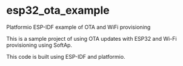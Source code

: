 # esp32_ota_example
Platformio ESP-IDF example of OTA and WiFi provisioning

This is a sample project of using OTA updates with ESP32 and Wi-Fi provisioning using SoftAp. 

This code is built using ESP-IDF and platformio.
